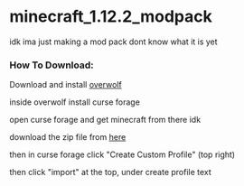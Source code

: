 # minecraft_1.12.2_modpack
idk ima just making a mod pack dont know what it is yet

### How To Download: 
<p>Download and install <a href="https://www.overwolf.com/">overwolf</a> </p>
<p>inside overwolf install curse forage </p>
<p>open curse forage and get minecraft from there idk</p>
<p>download the zip file from <a href="https://github.com/MR-PSYCHO-DEV/minecraft_1.12.2_modpack/archive/refs/heads/main.zip">here</a>  </p>
<p>then in curse forage click "Create Custom Profile" (top right)</p>
<p>then click "import" at the top, under create profile text</p>
